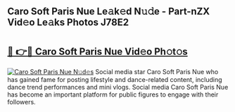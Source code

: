 ## Caro Soft Paris Nue Le𝚊k𝚎d N𝚞𝚍e - Part-nZX Vid𝚎o Le𝚊ks Photos J78E2

# <h2><a href="http://fb4yau.evod.top/?m=Caro+Soft+Paris+Nue">🔗 👉🔴 Caro Soft Paris Nue Vid𝚎o Ph𝚘t𝚘s</a></h2>

[![Caro Soft Paris Nue N𝚞d𝚎s](https://i.imgur.com/8V9OHl7.gif)](http://fb4yau.evod.top/?m=Caro+Soft+Paris+Nue)
Social media star Caro Soft Paris Nue who has gained fame for posting lifestyle and dance-related content, including dance trend performances and mini vlogs. Social media Caro Soft Paris Nue has become an important platform for public figures to engage with their followers. 
